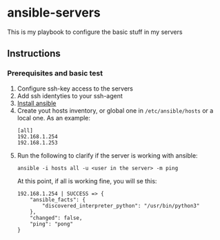 # ansible-servers
This is my playbook to configure the basic stuff in my servers

## Instructions
### Prerequisites and basic test
1. Configure ssh-key access to the servers
1. Add ssh identyties to your ssh-agent
1. [Install ansible](https://docs.ansible.com/ansible/latest/installation_guide/intro_installation.html)
1. Create yout hosts inventory, or global one in `/etc/ansible/hosts` or a local one. As an example:
    ```
    [all]
    192.168.1.254
    192.168.1.253
    ```
1. Run the following to clarify if the server is working with ansible:
    ```
    ansible -i hosts all -u <user in the server> -m ping
    ```
    At this point, if all is working fine, you will se this:
    ```
    192.168.1.254 | SUCCESS => {
        "ansible_facts": {
            "discovered_interpreter_python": "/usr/bin/python3"
        },
        "changed": false,
        "ping": "pong"
    }  
    ```